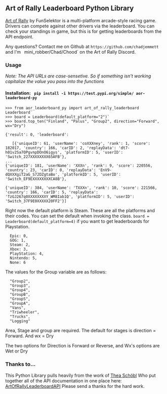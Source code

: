 ## Art of Rally Leaderboard Python Library

[Art of Rally](https://www.funselektor.com/) by FunSelektor is a multi-platform arcade-style racing game. Drivers can compete against other drivers via the
leaderboard. You can check your standings in game, but this is for getting leaderboards from the API endpoint.

Any questions? Contact me on Github at `https://github.com/chadjemmett` and I'm `
`mini_robber/Chad/Chood` on the Art of Rally Discord.


### Usage

*Note: The API URLs are case-sensetive. So if something isn't working capitalize the value you pass into the functions*

#### Installation: ` pip install -i https://test.pypi.org/simple/ aor-leaderboard-py`

 ``` 
>>> from aor_leaderboard_py import art_of_rally_leaderboard Leaderboard`
>>> board = Leaderboard(default_platform="2")`
>>> board.top_ten("Finland", "Palus", "Group2", direction="Forward", wx="Dry")

 {'result': 0, 'leaderboard': 

    [{'uniqueID': 61, 'userName': 'coXXXney', 'rank': 1, 'score': 182017, 'country': 166, 'carID': 2, 'replayData': 'dt7-h01v2Sa7OPgvnpDOnO6igys', 'platformID': 5, 'userID': 'Switch_227XXXXXXXX65AFB'},  
...
 {'uniqueID': 181, 'userName': 'XXXn', 'rank': 9, 'score': 220556, 'country': 23, 'carID': 0, 'replayData': 'EnV9-dQXXXgiT2aG_S72DZgtaBo', 'platformID': 5, 'userID': 'Switch_EF9EXXXXXXXXCA8B'}, 

 {'uniqueID': 384, 'userName': 'TXXXn', 'rank': 10, 'score': 221566, 'country': 166, 'carID': 5, 'replayData': 'TzGJ267q0XXXXXXXXY_WM8Iab1Q', 'platformID': 5, 'userID': 'Switch_37F9E0XXXXX20FF2'}]

```
 Right now the default platform is Steam. These are all the platforms and their codes.
 You can set the default when invoking the class. `board = Leaderboard(default_platform=4)` if you want to get leaderboards for Playstation.
 
      Epic: 0,
      GOG: 1,
      Steam: 2,
      Xbox: 3,
      PlayStation: 4,
      Nintendo: 5,
      None: 6

The values for the Group variable are as follows:
```
  "Group2",
  "Group3", 
  "Group4",
  "GroupB",
  "GroupS",
  "GroupA",
  "Vans",
  "Triwheeler",
  "Trucks",
  "Logging"

```


Area, Stage and group are required. The default for stages is direction = Forward. And wx = Dry

The two options for Direction is Forward or Reverse, and Wx's options are Wet or Dry 


### Thanks to...
This Python Library pulls heavily from the work of [Thea Schöbl](https://github.com/Theaninova) Who put together all of
the API documentation in one place here: [ArtOfRallyLeaderboardAPI](https://github.com/Theaninova/ArtOfRallyLeaderboardAPI)
Please send a thanks for the hard work.
